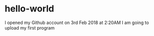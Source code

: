 # hello-world
I opened my Github account on 3rd Feb 2018 at 2:20AM
I am going to upload my first program
